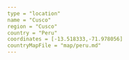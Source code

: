 ```yaml
---
type = "location"
name = "Cusco"
region = "Cusco"
country = "Peru"
coordinates = [-13.518333,-71.978056]
countryMapFile = "map/peru.md"
---
```

